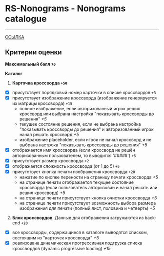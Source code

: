 # RS-Nonograms - Nonograms catalogue

---

[ССЫЛКА](https://nlb-rs-nonogram.netlify.app/catalog)

## Критерии оценки

**Максимальный балл `70`**

**Каталог**

1. **Карточка кроссворда `+50`**

-   [x] присутствует порядковый номер карточки в списке кроссвордов `+3`
-   [x] присутствует изображение кроссворда (изображение генерируется из матрицы кроссворда) `+15`
    -   полное изображение, если авторизованный игрок решил кроссворд или выбрана настройка "показывать кроссворды до решения" _+5_
    -   текущее состояние решения, если не выбрана настройка "показывать кроссворды до решения" и авторизованный игрок начал решать кроссворд _+5_
    -   изображение placeholder, если игрок не начал кроссворд и не выбрана настрока "показывать кроссворды до решения" _+5_
-   [x] отображается имя кроссворда (если кроссворд не решён авторизованным пользователем, то выводится '#####') `+5`
-   [x] присутствует размер кроссворда `+2`
-   [x] отображается сложность кроссворда (от 1 до 5) `+5`
-   [x] присутствует кнопка печати изображения кроссворда `+20`
    -   нажатие по кнопке перености на страницу печати кроссворда _+5_
    -   на странице печати отображается текущее состояние кроссворда (если пользователь авторизован и начал решать или решил кроссворд) _+5_
    -   на странице печати присутствует кнопка очистки кроссворда _+5_
    -   на странице печати присутствует возможность выбора размера изображения для печати (полный лист, половина и четверть) _+5_

2. **Блок кроссвордов**. Данные для отображения загружаются из back-end **`+20`**

-   [x] все кроссворды, содержащиеся в каталоге выводятся списком, состоящим из "карточек кроссворда" _+5_
-   [x] реализована динамическая прогрессивная подгрузка списка кроссвордов (dynamic progressive loading) _+15_
